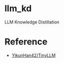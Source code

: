 # llm_kd
LLM Knowledge Distillation







# Reference 
- [YikunHan42/TinyLLM](https://github.com/YikunHan42/TinyLLM)

